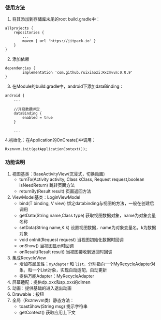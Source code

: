 ### 使用方法

1. 将其添加到存储库末尾的root build.gradle中：

```
allprojects {
    repositories {
        ...
        maven { url 'https://jitpack.io' }
    }
}
```

2. 添加依赖

```
dependencies {
        implementation 'com.github.ruixiaozi:Rxzmvvm:0.0.9'
}
```

3. 在Module的build.gradle中，android下添加dataBinding：

```
android {
    ...

    //开启数据绑定
    dataBinding {
        enabled = true
    }

    ...
```

4.初始化：在Application的OnCreate()中调用：

```
Rxzmvvm.init(getApplicationContext());
```



### 功能说明

1. 视图基类：BaseActivityView(沉浸式，切换动画)
    + turnTo(Activity activity, Class<K> kClass, Request request,boolean isNeedReturn) 跳转页面方法
    + returnBy(Result result) 页面返回方法
2. ViewModel基类：LoginViewModel
    + bind(T binding, V view)  绑定databinding与视图的方法，一般在创建后调用
    + getData(String name,Class<T> type) 获取视图数据对象，name为对象变量名称
    + setData(String name,K k) 设置视图数据，name为对象变量名，k为数据对象
    + void onInit(Request request) 当视图初始化数据时回调
    + onShow() 当视图显示时回调
    + onResult(Result result) 当视图接收到返回时回调
3. 集成RecycleView
    + 增加布局属性；`myAdapter` 和 `list`，分别指向一个MyRecycleAdapter对象，和一个List对象，实现自动适配，自动更新
    + 提供万能Adapter：MyRecycleAdapter
4. 屏幕适配：提供dp_xxx和sp_xxx的dimen
5. 动画：提供基础的进入退出动画
6. Drawable：按钮
7. 全局（Rxzmvvm类）静态方法：
    + toastShow(String msg)  提示字符串
    + getContext() 获取应用上下文